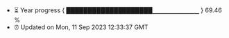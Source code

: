 - ⏳ Year progress { ████████████████████▁▁▁▁▁▁▁▁▁▁ } 69.46 %
- ⏰ Updated on Mon, 11 Sep 2023 12:33:37 GMT

